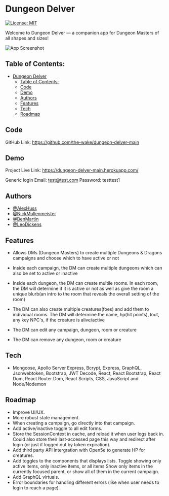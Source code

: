 # Dungeon Delver

[![License: MIT](https://img.shields.io/badge/License-MIT-yellow.svg)](https://opensource.org/licenses/MIT)

Welcome to Dungeon Delver — a companion app for Dungeon Masters of all shapes and sizes!

![App Screenshot](https://raw.githubusercontent.com/the-wake/dungeon-delver/main/client/public/assets/images/ScreenShot1.JPG)
## Table of Contents:
- [Dungeon Delver](#dungeon-delver)
  - [Table of Contents:](#table-of-contents)
  - [Code](#code)
  - [Demo](#demo)
  - [Authors](#authors)
  - [Features](#features)
  - [Tech](#tech)
  - [Roadmap](#roadmap)

## Code

GitHub Link: https://github.com/the-wake/dungeon-delver-main

## Demo

Project Live Link: https://dungeon-delver-main.herokuapp.com/

Generic login
    Email: test@test.com
    Password: testtest1

## Authors

- [@AlexHuss](https://github.com/Huss33)
- [@NickMullenmeister](https://github.com/Mully7773)
- [@BenMartin](https://github.com/the-wake/)
- [@LeoDickens](https://github.com/LeoDickenson)

## Features

- Allows DMs (Dungeon Masters) to create multiple Dungeons & Dragons campaigns and choose which to have active or not

- Inside each campaign, the DM can create multiple dungeons which can also be set to active or inactive

- Inside each dungeon, the DM can create multile rooms. In each room, the DM will determine if it is active or not as well as give the room a unique blurb(an intro to the room that reveals the overall setting of the room)

- The DM can also create multiple creatures(foes) and add them to individual rooms. The DM will determine the name, hp(hit points), loot, any key NPC's, if the creature is alive/active

- The DM can edit any campaign, dungeon, room or creature

- The DM can remove any dungeon, room or creature

## Tech

- Mongoose, Apollo Server Express, Bcrypt, Express, GraphQL, Jsonwebtoken, Bootstrap, JWT Decode, React, React Bootstrap, React Dom, React Router Dom, React Scripts, CSS, JavaScript and Node/Nodemon

## Roadmap

- Improve UI/UX.
- More robust state management.
- When creating a campaign, go directly into that campaign.
- Add active/inactive toggle to all edit forms.
- Store the SessionContext in cache, and reload it when user logs back in.
    Could also store their last-accessed page this way and redirect after login
    (or just if logged out by token expiration).
- Add third party API intergration with Open5e to generate HP for creatures.
- Add toggles to the components that displays lists.
    Toggle showing only active items, only inactive items, or all items
    Show only items in the currently focused parent, or show all of them in the 
    current campaign.
- Add GraphQL virtuals.
- Error boundaries for handling different errors 
    (like when user needs to login to reach a page).
 
